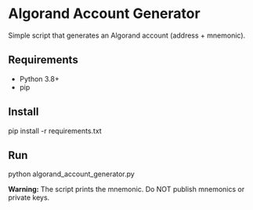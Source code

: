# Algorand Account Generator

Simple script that generates an Algorand account (address + mnemonic).

## Requirements
- Python 3.8+
- pip

## Install
pip install -r requirements.txt

## Run
python algorand_account_generator.py

**Warning:** The script prints the mnemonic. Do NOT publish mnemonics or private keys.

